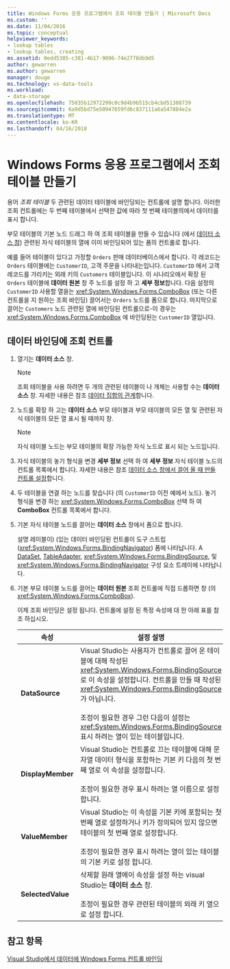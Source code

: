 ```yaml
---
title: Windows Forms 응용 프로그램에서 조회 테이블 만들기 | Microsoft Docs
ms.custom: ''
ms.date: 11/04/2016
ms.topic: conceptual
helpviewer_keywords:
- lookup tables
- lookup tables, creating
ms.assetid: 0edd5385-c381-4b17-9096-74e2778db9d5
author: gewarren
ms.author: gewarren
manager: douge
ms.technology: vs-data-tools
ms.workload:
- data-storage
ms.openlocfilehash: 75035b12972299c0c9d4b9b515cb4cbd51308739
ms.sourcegitcommit: 6a9d5bd75e50947659fd6c837111a6a547884e2a
ms.translationtype: MT
ms.contentlocale: ko-KR
ms.lasthandoff: 04/16/2018
---
```

# <a name="create-lookup-tables-in-windows-forms-applications"></a>Windows Forms 응용 프로그램에서 조회 테이블 만들기
용어 *조회 테이블* 두 관련된 데이터 테이블에 바인딩되는 컨트롤에 설명 합니다. 이러한 조회 컨트롤에는 두 번째 테이블에서 선택한 값에 따라 첫 번째 테이블의에서 데이터를 표시 합니다.  
  
 부모 테이블의 기본 노드 드래그 하 여 조회 테이블을 만들 수 있습니다 (에서 [데이터 소스 창](add-new-data-sources.md)) 관련된 자식 테이블의 열에 이미 바인딩되어 있는 폼의 컨트롤로 합니다.  
  
 예를 들어 테이블이 있다고 가정할 `Orders` 판매 데이터베이스에서 합니다. 각 레코드는 `Orders` 테이블에는 `CustomerID`, 고객 주문을 나타내는입니다. `CustomerID` 에서 고객 레코드를 가리키는 외래 키의 `Customers` 테이블입니다. 이 시나리오에서 확장 된 `Orders` 테이블에 **데이터 원본** 창 주 노드를 설정 하 고 **세부 정보**합니다. 다음 설정의 `CustomerID` 사용할 열을는 <xref:System.Windows.Forms.ComboBox> (또는 다른 컨트롤을 지 원하는 조회 바인딩) 끌어서는 `Orders` 노드를 폼으로 합니다. 마지막으로 끌어는 `Customers` 노드 관련된 열에 바인딩된 컨트롤으로-이 경우는 <xref:System.Windows.Forms.ComboBox> 에 바인딩된는 `CustomerID` 열입니다.  
  
## <a name="to-databind-a-lookup-control"></a>데이터 바인딩에 조회 컨트롤  
  
1.  열기는 **데이터 소스** 창.  
  
    > [!NOTE]
    >  조회 테이블을 사용 하려면 두 개의 관련된 테이블이 나 개체는 사용할 수는 **데이터 소스** 창. 자세한 내용은 참조 [데이터 집합의 관계](relationships-in-datasets.md)합니다.  
  
2.  노드를 확장 하 고는 **데이터 소스** 부모 테이블과 부모 테이블의 모든 열 및 관련된 자식 테이블의 모든 열 표시 될 때까지 창.  
  
    > [!NOTE]
    >  자식 테이블 노드는 부모 테이블의 확장 가능한 자식 노드로 표시 되는 노드입니다.  
  
3.  자식 테이블의 놓기 형식을 변경 **세부 정보** 선택 하 여 **세부 정보** 자식 테이블 노드의 컨트롤 목록에서 합니다. 자세한 내용은 참조 [데이터 소스 창에서 끌어 올 때 만들 컨트롤 설정](../data-tools/set-the-control-to-be-created-when-dragging-from-the-data-sources-window.md)합니다.  
  
4.  두 테이블을 연결 하는 노드를 찾습니다 (의 `CustomerID` 이전 예에서 노드). 놓기 형식을 변경 하는 <xref:System.Windows.Forms.ComboBox> 선택 하 여 **ComboBox** 컨트롤 목록에서 합니다.  
  
5.  기본 자식 테이블 노드를 끌어는 **데이터 소스** 창에서 폼으로 합니다.  
  
     설명 레이블이) (있는 데이터 바인딩된 컨트롤이 도구 스트립 (<xref:System.Windows.Forms.BindingNavigator>) 폼에 나타납니다. A [DataSet](../data-tools/dataset-tools-in-visual-studio.md), [TableAdapter](../data-tools/create-and-configure-tableadapters.md), <xref:System.Windows.Forms.BindingSource>, 및 <xref:System.Windows.Forms.BindingNavigator> 구성 요소 트레이에 나타납니다.  
  
6.  기본 부모 테이블 노드를 끌어는 **데이터 원본** 조회 컨트롤에 직접 드롭하면 창 (의 <xref:System.Windows.Forms.ComboBox>).  
  
     이제 조회 바인딩은 설정 됩니다. 컨트롤에 설정 된 특정 속성에 대 한 아래 표를 참조 하십시오.  
  
    |속성|설정 설명|  
    |--------------|----------------------------|  
    |**DataSource**|Visual Studio는 사용자가 컨트롤로 끌어 온 테이블에 대해 작성된 <xref:System.Windows.Forms.BindingSource>로 이 속성을 설정합니다. 컨트롤을 만들 때 작성된 <xref:System.Windows.Forms.BindingSource>가 아닙니다.<br /><br /> 조정이 필요한 경우 그런 다음이 설정는 <xref:System.Windows.Forms.BindingSource> 표시 하려는 열이 있는 테이블입니다.|  
    |**DisplayMember**|Visual Studio는 컨트롤로 끄는 테이블에 대해 문자열 데이터 형식을 포함하는 기본 키 다음의 첫 번째 열로 이 속성을 설정합니다.<br /><br /> 조정이 필요한 경우 표시 하려는 열 이름으로 설정 합니다.|  
    |**ValueMember**|Visual Studio는 이 속성을 기본 키에 포함되는 첫 번째 열로 설정하거나 키가 정의되어 있지 않으면 테이블의 첫 번째 열로 설정합니다.<br /><br /> 조정이 필요한 경우 표시 하려는 열이 있는 테이블의 기본 키로 설정 합니다.|  
    |**SelectedValue**|삭제할 원래 열에이 속성을 설정 하는 visual Studio는 **데이터 소스** 창.<br /><br /> 조정이 필요한 경우 관련된 테이블의 외래 키 열으로 설정 합니다.|  
  
## <a name="see-also"></a>참고 항목  
 [Visual Studio에서 데이터에 Windows Forms 컨트롤 바인딩](../data-tools/bind-windows-forms-controls-to-data-in-visual-studio.md)